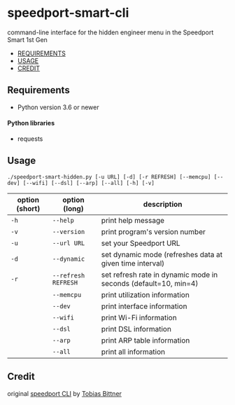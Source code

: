 # speedport-smart-cli
command-line interface for the hidden engineer menu in the Speedport Smart 1st Gen

* [REQUIREMENTS](#requirements)
* [USAGE](#usage)
* [CREDIT](#credit)

## Requirements
* Python version 3.6 or newer
#### Python libraries
* requests

## Usage
`./speedport-smart-hidden.py [-u URL] [-d] [-r REFRESH] [--memcpu] [--dev] [--wifi] [--dsl] [--arp] [--all] [-h] [-v]`

| option (short) | option (long)         | description                                                      |
|----------------|-----------------------|------------------------------------------------------------------|
|  `-h`          |  `--help`             | print help message                                               |
|  `-v`          |  `--version`          | print program's version number                                   |
|  `-u`          |  `--url URL`          | set your Speedport URL                                           |
|  `-d`          |  `--dynamic`          | set dynamic mode (refreshes data at given time interval)         |
|  `-r`          |  `--refresh REFRESH`  | set refresh rate in dynamic mode in seconds (default=10, min=4)  |
|                |  `--memcpu`           | print utilization information                                    |
|                |  `--dev`              | print interface information                                      |
|                |  `--wifi`             | print Wi-Fi information                                          |
|                |  `--dsl`              | print DSL information                                            |
|                |  `--arp`              | print ARP table information                                      |
|                |  `--all`              | print all information                                            |

## Credit
original [speedport CLI](https://github.com/tb1402/speedport_cli) by [Tobias Bittner](https://github.com/tb1402)
